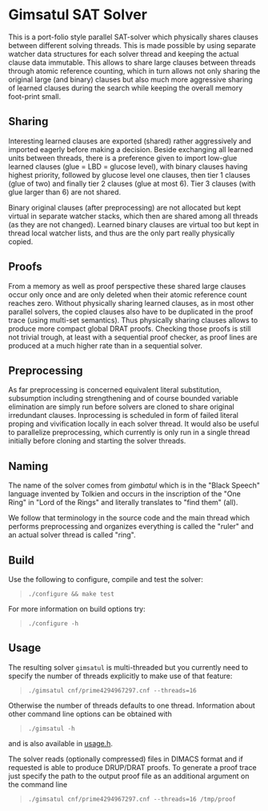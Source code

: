# Gimsatul SAT Solver

This is a port-folio style parallel SAT-solver which physically shares
clauses between different solving threads.  This is made possible by using
separate watcher data structures for each solver thread and keeping the
actual clause data immutable.  This allows to share large clauses between
threads through atomic reference counting, which in turn allows not only
sharing the original large (and binary) clauses but also much more
aggressive sharing of learned clauses during the search while keeping the
overall memory foot-print small.

## Sharing

Interesting learned clauses are exported (shared) rather aggressively and
imported eagerly before making a decision.  Beside exchanging all learned
units between threads, there is a preference given to import low-glue
learned clauses (glue = LBD = glucose level), with binary clauses having
highest priority, followed by glucose level one clauses, then tier 1 clauses
(glue of two) and finally tier 2 clauses (glue at most 6).  Tier 3 clauses
(with glue larger than 6) are not shared.

Binary original clauses (after preprocessing) are not allocated but kept
virtual in separate watcher stacks, which then are shared among all threads
(as they are not changed).  Learned binary clauses are virtual too but
kept in thread local watcher lists, and thus are the only part really
physically copied.

## Proofs

From a memory as well as proof perspective these shared large clauses occur
only once and are only deleted when their atomic reference count reaches
zero.  Without physically sharing learned clauses, as in most other parallel
solvers, the copied clauses also have to be duplicated in the proof trace
(using multi-set semantics).  Thus physically sharing clauses allows to
produce more compact global DRAT proofs.  Checking those proofs is still not
trivial trough, at least with a sequential proof checker, as proof lines are
produced at a much higher rate than in a sequential solver.

## Preprocessing

As far preprocessing is concerned equivalent literal substitution,
subsumption including strengthening and of course bounded variable
elimination are simply run before solvers are cloned to share original
irredundant clauses.  Inprocessing is scheduled in form of failed literal
proping and vivification locally in each solver thread.  It would also be
useful to parallelize preprocessing, which currently is only run in a single
thread initially before cloning and starting the solver threads.

## Naming

The name of the solver comes from *gimbatul* which is in the "Black Speech"
language invented by Tolkien and occurs in the inscription of the "One Ring"
in "Lord of the Rings" and literally translates to "find them" (all).

We follow that terminology in the source code and the main thread which
performs preprocessing and organizes everything is called the "ruler" and
an actual solver thread is called "ring".

## Build

Use the following to configure, compile and test the solver:

> `./configure && make test`

For more information on build options try:

> `./configure -h`

## Usage

The resulting solver `gimsatul` is multi-threaded but you currently
need to specify the number of threads explicitly to make use of that
feature:

> `./gimsatul cnf/prime4294967297.cnf --threads=16`

Otherwise the number of threads defaults to one thread.  Information about
other command line options can be obtained with

> `./gimsatul -h`

and is also available in [usage.h](usage.h).

The solver reads (optionally compressed) files in DIMACS format
and if requested is able to produce DRUP/DRAT proofs. To generate a
proof trace just specify the path to the output proof file
as an additional argument on the command line

> `./gimsatul cnf/prime4294967297.cnf --threads=16 /tmp/proof`
